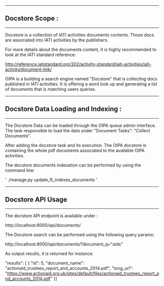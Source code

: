 --------
## Docstore Scope :
--------

Docstore is a collection of IATI activities documents contents. Those docs are associated into IATI activities by the publishers.

For more details about the documents content, it is highly recommended to look at the IATI standard reference:

http://reference.iatistandard.org/202/activity-standard/iati-activities/iati-activity/document-link/

OIPA is a building a search engine named "Docstore" that is collecting docs published in IATI activities. It is offering a word look up and generating a list of documents that is matching users queries.

--------
## Docstore Data Loading and Indexing :
--------
The Docstore Data can be loaded through the OIPA queue admin interface. The task responsible to load the data under "Document Tasks": "Collect Documents".

After adding the docstore task and its execution. The OIPA docstore is containing the whole pdf documents associated to the available OIPA activities.

The docstore documents indexation can be performed by using the command line:

'
./manage.py update_ft_indexes_documents
'


--------
## Docstore API Usage
--------

The docstore API endpoint is available under :

http://localhost:8000/api/documents/

The Docstore search can be performed using the following query params:

http://localhost:8000/api/documents/?document_q="aids"

As output results, it is returned for instance:

"results": [
{
    "id": 5,
    "document_name": "actionaid_trustees_report_and_accounts_2014.pdf",
    "long_url": "https://www.actionaid.org.uk/sites/default/files/actionaid_trustees_report_and_accounts_2014.pdf"
}]
